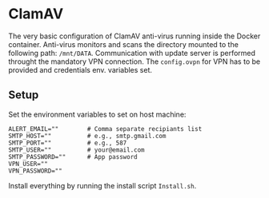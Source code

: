 # ClamAV

The very basic configuration of ClamAV anti-virus running inside the Docker container.
Anti-virus monitors and scans the directory mounted to the following path: `/mnt/DATA`.
Communication with update server is performed throught the mandatory VPN connection.
The `config.ovpn` for VPN has to be provided and credentials env. variables set.

## Setup

Set the environment variables to set on host machine:

```shell
ALERT_EMAIL=""        # Comma separate recipiants list
SMTP_HOST=""          # e.g., smtp.gmail.com
SMTP_PORT=""          # e.g., 587
SMTP_USER=""          # your@email.com
SMTP_PASSWORD=""      # App password
VPN_USER=""
VPN_PASSWORD=""
```

Install everything by running the install script `Install.sh`.
